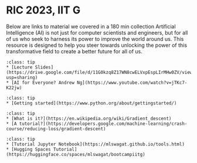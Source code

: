 # RIC 2023, IIT G

Below are links to material we covered in a 180 min collection 
Artificial Intelligence (AI) is not just for computer scientists and engineers, but for all of us who seek to harness its power to improve the world around us. This resource is designed to help you steer towards unlocking the power of this transformative field to create a better future for all of us.

`````{admonition} What is intelligence, AI, and the AI landscape
:class: tip
* [Lecture Slides](https://drive.google.com/file/d/11G0kzq8Z17WN8cwELVxpEspLIrMHw0ZV/view?usp=sharing)
* [AI for Everyone? Andrew Ng](https://www.youtube.com/watch?v=jTKc7-K22jw)
`````

`````{admonition} Computing with python
:class: tip
* [Getting started](https://www.python.org/about/gettingstarted/)
`````

`````{admonition} Methods: Gradient Descent
:class: tip
* [What is it?](https://en.wikipedia.org/wiki/Gradient_descent)
* [A tutorial?](https://developers.google.com/machine-learning/crash-course/reducing-loss/gradient-descent)
`````

`````{admonition} Deployement: Using Gradio
:class: tip
* [Tutorial Jupyter Notebook](https://mlswagat.github.io/tools.html)
* [Hugging Spaces Tutorial](https://huggingface.co/spaces/mlswagat/bootcampiitg)
`````
